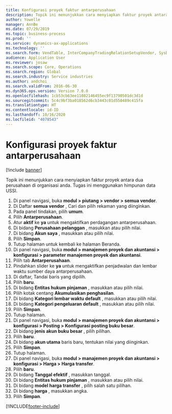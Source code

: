 ```yaml
---
title: Konfigurasi proyek faktur antarperusahaan
description: Topik ini menunjukkan cara menyiapkan faktur proyek antara dua perusahaan di organisasi anda.
author: Yowelle
manager: AnnBe
ms.date: 07/29/2019
ms.topic: business-process
ms.prod: ''
ms.service: dynamics-ax-applications
ms.technology: ''
ms.search.form: VendTable, InterCompanyTradingRelationSetupVendor, SysDataAreaSelectLookup, ProjParameters, ProjPosting, ProjTransferPrice
audience: Application User
ms.reviewer: josaw
ms.search.scope: Core, Operations
ms.search.region: Global
ms.search.industry: Service industries
ms.author: andchoi
ms.search.validFrom: 2016-06-30
ms.dyn365.ops.version: Version 7.0.0
ms.openlocfilehash: 1cb53cb63ee11082146455ec9f13790501dc3d1d
ms.sourcegitcommit: 5c4c9bf3ba018562d6cb3443c01d550489c415fa
ms.translationtype: HT
ms.contentlocale: id-ID
ms.lasthandoff: 10/16/2020
ms.locfileid: "4078543"
---
```

# <a name="configure-intercompany-project-invoicing"></a>Konfigurasi proyek faktur antarperusahaan

[!include [banner](../../includes/banner.md)]

Topik ini menunjukkan cara menyiapkan faktur proyek antara dua perusahaan di organisasi anda. Tugas ini menggunakan himpunan data USSI.

1. Di panel navigasi, buka **modul > piutang > vendor > semua vendor**.
2. Di Daftar **semua vendor** , Cari dan pilih rekaman yang diinginkan.
3. Pada panel tindakan, pilih **umum**.
4. Pilih **Antarperusahaan**.
5. Atur **aktif** ke **ya** untuk mengaktifkan perdagangan antarperusahaan.
6. Di bidang **Perusahaan pelanggan** , masukkan atau pilih nilai.
7. Di bidang **Akun saya** , masukkan atau pilih nilai.
8. Pilih **Simpan**.
9. Tutup halaman untuk kembali ke halaman Beranda.
10. Di panel navigasi, buka **modul > manajemen proyek dan akuntansi > konfigurasi > parameter manajemen proyek dan akuntansi**.
11. Pilih tab **Antarperusahaan**.
12. Pindahkan slider ke **ya** untuk mengaktifkan penjadwalan dan lembar waktu sumber daya antarperusahaan.
13. Di daftar, Tandai baris yang dipilih.
14. Pilih **baru**.
15. Di bidang **Entitas hukum pinjaman** , masukkan atau pilih nilai.
16. Pilih kotak centang **Akumulasikan penghasilan**.
17. Di bidang **Kategori lembar waktu default** , masukkan atau pilih nilai.
18. Di bidang **Kategori pengeluaran default** , masukkan atau pilih nilai.
19. Pilih **Simpan**.
20. Tutup halaman.
21. Di panel navigasi, buka **modul > manajemen proyek dan akuntansi > konfigurasi > Posting > Konfigurasi posting buku besar**.
22. Di bidang **jenis akun buku besar** , pilih pilihan.
23. Pilih **baru**.
24. Di bidang **akun utama** baris baru, tentukan nilai yang diinginkan.
25. Pilih **Simpan**.
26. Tutup halaman.
27. Di panel navigasi, buka **modul > manajemen proyek dan akuntansi > konfigurasi > Harga > Harga transfer**.
28. Pilih **baru**.
29. Di bidang **Tanggal efektif** , masukkan tanggal.
30. Di bidang **Entitas hukum pinjaman** , masukkan atau pilih nilai.
31. Di bidang **model harga transfer** , pilih salah satu pilihan.
32. Di bidang **harga** , masukkan angka.
33. Pilih **Simpan**.



[!INCLUDE[footer-include](../../includes/footer-banner.md)]